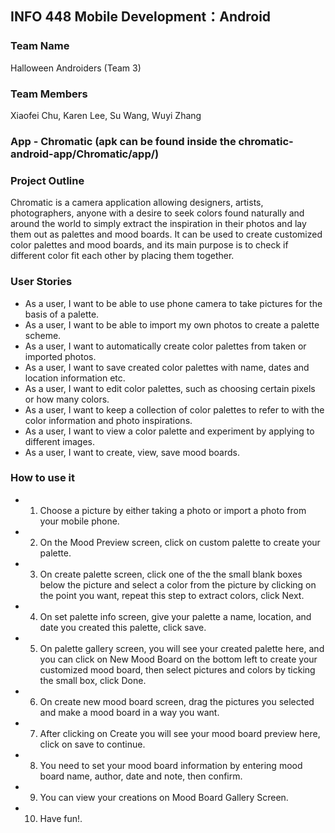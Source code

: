 ## INFO 448 Mobile Development：Android
### Team Name
Halloween Androiders (Team 3)
### Team Members
Xiaofei Chu, Karen Lee, Su Wang, Wuyi Zhang
### App - Chromatic (apk can be found inside the chromatic-android-app/Chromatic/app/)
### Project Outline
Chromatic is a camera application allowing designers, artists, photographers, anyone with a desire to seek colors found naturally and around the world to simply extract the inspiration in their photos and lay them out as palettes and mood boards. It can be used to create customized color palettes and mood boards, and its main purpose is to check if different color fit each other by placing them together.
### User Stories
* As a user, I want to be able to use phone camera to take pictures for the basis of a palette.
* As a user, I want to be able to import my own photos to create a palette scheme.
* As a user, I want to automatically create color palettes from taken or imported photos.
* As a user, I want to save created color palettes with name, dates and location information etc.
* As a user, I want to edit color palettes, such as choosing certain pixels or how many colors.
* As a user, I want to keep a collection of color palettes to refer to with the color information and photo inspirations.
* As a user, I want to view a color palette and experiment by applying to different images.
* As a user, I want to create, view, save mood boards.
### How to use it
* 1. Choose a picture by either taking a photo or import a photo from your mobile phone.
* 2. On the Mood Preview screen, click on custom palette to create your palette.
* 3. On create palette screen, click one of the the small blank boxes below the picture and select a color from the picture by clicking on the point you want, repeat this step to extract colors, click Next.
* 4. On set palette info screen, give your palette a name, location, and date you created this palette, click save.
* 5. On palette gallery screen, you will see your created palette here, and you can click on New Mood Board on the bottom left to create your customized mood board, then select pictures and colors by ticking the small box, click Done.
* 6. On create new mood board screen, drag the pictures you selected and make a mood board in a way you want.
* 7. After clicking on Create you will see your mood board preview here, click on save to continue. 
* 8. You need to set your mood board information by entering mood board name, author, date and note, then confirm.
* 9. You can view your creations on Mood Board Gallery Screen.
* 10. Have fun!.
